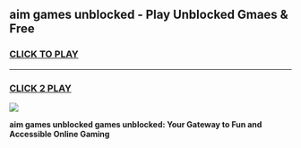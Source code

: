 
## aim games unblocked - Play Unblocked Gmaes & Free
<h3>
<a href="https://premium.freeplayer.one?title=aim_games_unblocked&ref=20F">CLICK TO PLAY</a></h3>
<hr>

<h3>
<a href="https://premium.freeplayer.one?title=aim_games_unblocked&ref=20F">CLICK 2 PLAY</a>
  
</h3>

<a href="https://premium.freeplayer.one?title=aim_games_unblocked&ref=20F/"><img src="https://clearcache.store/games.png"></a>


**aim games unblocked games unblocked: Your Gateway to Fun and Accessible Online Gaming**
